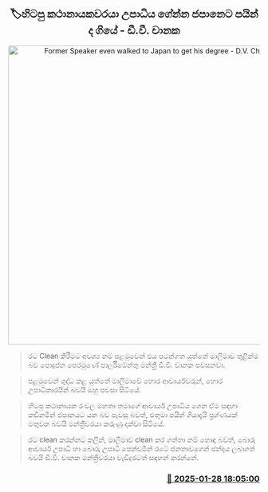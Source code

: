 <p align='center'><b><h2 align='center' title='Former Speaker even walked to Japan to get his degree - D.V. Chanaka'>🏷හිටපු කථානායකවරයා උපාධිය ගේන්න ජපානෙට පයින් ද ගියේ - ඩී.වී. චානක</h2></b></p>
<p align='center'><img src='https://helakuru.sgp1.cdn.digitaloceanspaces.com/esana/images/lib/dv-chanaka-2025.jpg' width='600' alt='Former Speaker even walked to Japan to get his degree - D.V. Chanaka'></p>

> රට Clean කිරීමට අවශ්‍ය නම් පළමුවෙන් එය පටන්ගත යුත්තේ මාලිමාව තුළින්ම බව පොදුජන පෙරමුණේ පාර්ලිමේන්තු මන්ත්‍රී ඩී.වී. චානක පවසනවා.

> පළමුවෙන් ශුද්ධ කළ යුත්තේ මාලිමාවේ හොර ආචාර්යවරුන්, හොර උපාධිකාරයින් බවයි ඔහු පවසා සිටියේ.

> හිටපු කථානායක රංවල මහතා තමාගේ ආචාර්ය උපාධිය ගෙන ඒම සඳහා කඩිනමින් ජපානයට යන බව පැවසූ බවත්, එතුමා පයින් ගියාදැයි ප්‍රශ්ණයක් මතුවන බවයි මන්ත්‍රීවරයා කරුණු දක්වා සිටියේ.

> රට clean කරන්නට කලින්, මාලිමාව clean කර ගත්තා නම් හොඳ බවත්, බොරු ආචාර්ය උපාධි හා බොරු උපාධි පෙන්වමින් රටේ ජනතාවගෙන් ඡන්දය ලබාගත් බවයි ඩී.වී. චානක මන්ත්‍රීවරයා වැඩිදුරටත් සඳහන් කරන්නේ.



<h3 align='right'><a href='https://www.helakuru.lk/esana/p/106968/'>📅 2025-01-28 18:05:00</a></h3>
